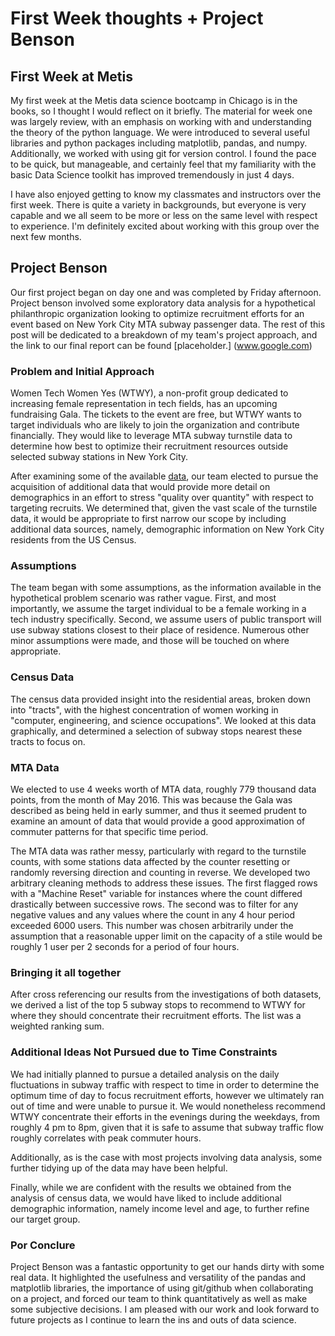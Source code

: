 
# First Week thoughts + Project Benson

## First Week at Metis

My first week at the Metis data science bootcamp in Chicago is in the books, so I thought I would reflect on it briefly. The material for week one was largely review, with an emphasis on working with and understanding the theory of the python language. We were introduced to several useful libraries and python packages including matplotlib, pandas, and numpy. Additionally, we worked with using git for version control. I found the pace to be quick, but manageable, and certainly feel that my familiarity with the basic Data Science toolkit has improved tremendously in just 4 days. 

I have also enjoyed getting to know my classmates and instructors over the first week. There is quite a variety in backgrounds, but everyone is very capable and we all seem to be more or less on the same level with respect to experience. I'm definitely excited about working with this group over the next few months.

## Project Benson

Our first project began on day one and was completed by Friday afternoon. Project benson involved some exploratory data analysis for a hypothetical philanthropic organization looking to optimize recruitment efforts for an event based on New York City MTA subway passenger data. The rest of this post will be dedicated to a breakdown of my team's project approach, and the link to our final report can be found [placeholder.] (www.google.com)

### Problem and Initial Approach
Women Tech Women Yes (WTWY), a non-profit group dedicated to increasing female representation in tech fields, has an upcoming fundraising Gala. The tickets to the event are free, but WTWY wants to target individuals who are likely to join the organization and contribute financially. They would like to leverage MTA subway turnstile data to determine how best to optimize their recruitment resources outside selected subway stations in New York City.

After examining some of the available [data](http://web.mta.info/developers/turnstile.html), our team elected to pursue the acquisition of additional data that would provide more detail on demographics in an effort to stress "quality over quantity" with respect to targeting recruits. We determined that, given the vast scale of the turnstile data, it would be appropriate to first narrow our scope by including additional data sources, namely, demographic information on New York City residents from the US Census.

### Assumptions

The team began with some assumptions, as the information available in the hypothetical problem scenario was rather vague. First, and most importantly, we assume the target individual to be a female working in a tech industry specifically. Second, we assume users of public transport will use subway stations closest to their place of residence. Numerous other minor assumptions were made, and those will be touched on where appropriate.

### Census Data

The census data provided insight into the residential areas, broken down into "tracts", with the highest concentration of women working in "computer, engineering, and science occupations". We looked at this data graphically, and determined a selection of subway stops nearest these tracts to focus on. 

### MTA Data

We elected to use 4 weeks worth of MTA data, roughly 779 thousand data points, from the month of May 2016. This was because the Gala was described as being held in early summer, and thus it seemed prudent to examine an amount of data that would provide a good approximation of commuter patterns for that specific time period.

The MTA data was rather messy, particularly with regard to the turnstile counts, with some stations data affected by the counter resetting or randomly reversing direction and counting in reverse. We developed two arbitrary cleaning methods to address these issues. The first flagged rows with a "Machine Reset" variable for instances where the count differed drastically between successive rows. The second was to filter for any negative values and any values where the count in any 4 hour period exceeded 6000 users. This number was chosen arbitrarily under the assumption that a reasonable upper limit on the capacity of a stile would be roughly 1 user per 2 seconds for a period of four hours.

### Bringing it all together

After cross referencing our results from the investigations of both datasets, we derived a list of the top 5 subway stops to recommend to WTWY for where they should concentrate their recruitment efforts. The list was a weighted ranking sum.

### Additional Ideas Not Pursued due to Time Constraints

We had initially planned to pursue a detailed analysis on the daily fluctuations in subway traffic with respect to time in order to determine the optimum time of day to focus recruitment efforts, however we ultimately ran out of time and were unable to pursue it. We would nonetheless recommend WTWY concentrate their efforts in the evenings during the weekdays, from roughly 4 pm to 8pm, given that it is safe to assume that subway traffic flow roughly correlates with peak commuter hours.

Additionally, as is the case with most projects involving data analysis, some further tidying up of the data may have been helpful.

Finally, while we are confident with the results we obtained from the analysis of census data, we would have liked to include additional demographic information, namely income level and age, to further refine our target group.

### Por Conclure

Project Benson was a fantastic opportunity to get our hands dirty with some real data. It highlighted the usefulness and versatility of the pandas and matplotlib libraries, the importance of using git/github when collaborating on a project, and forced our team to think quantitatively as well as make some subjective decisions. I am pleased with our work and look forward to future projects as I continue to learn the ins and outs of data science.


